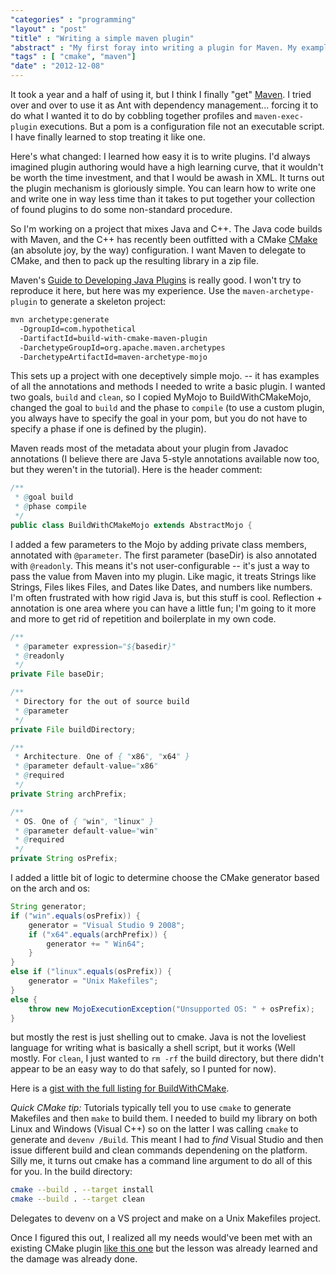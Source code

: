 ```yaml
---
"categories" : "programming"
"layout" : "post"
"title" : "Writing a simple maven plugin"
"abstract" : "My first foray into writing a plugin for Maven. My example plugin invokes CMake in a subprocess."
"tags" : [ "cmake", "maven"]
"date" : "2012-12-08"
---
```


It took a year and a half of using it, but I think I finally "get"
[Maven][]. I tried over and over to use it as Ant with dependency
management... forcing it to do what I wanted it to do by cobbling together
profiles and `maven-exec-plugin` executions. But a pom is a
configuration file not an executable script. I have finally learned to
stop treating it like one.

Here's what changed: I learned how easy it is to write plugins. I'd
always imagined plugin authoring would have a high learning curve, that
it wouldn't be worth the time investment, and that I would be awash in
XML. It turns out the plugin mechanism is gloriously simple. You can
learn how to write one and write one in way less time than it takes to
put together your collection of found plugins to do some non-standard
procedure.

So I'm working on a project that mixes Java and C++. The Java code
builds with Maven, and the C++ has recently been outfitted with a CMake
[CMake][] (an absolute joy, by the way) configuration. I want Maven to
delegate to CMake, and then to pack up the resulting library in a zip
file.

Maven's [Guide to Developing Java Plugins][] is really good. I won't try
to reproduce it here, but here was my experience. Use the
`maven-archetype-plugin` to generate a skeleton project:

~~~bash
mvn archetype:generate  
  -DgroupId=com.hypothetical  
  -DartifactId=build-with-cmake-maven-plugin  
  -DarchetypeGroupId=org.apache.maven.archetypes  
  -DarchetypeArtifactId=maven-archetype-mojo  
~~~

This sets up a project with one deceptively simple mojo. -- it has
examples of all the annotations and methods I needed to write a basic
plugin. I wanted two goals, `build` and `clean`, so I copied MyMojo to
BuildWithCMakeMojo, changed the goal to `build` and the phase to
`compile` (to use a custom plugin, you always have to specify the goal
in your pom, but you do not have to specify a phase if one is defined by
the plugin).

Maven reads most of the metadata about your plugin from Javadoc
annotations (I believe there are Java 5-style annotations available now
too, but they weren't in the tutorial). Here is the header comment:

~~~java
/**
 * @goal build
 * @phase compile
 */
public class BuildWithCMakeMojo extends AbstractMojo {
~~~
    
I added a few parameters to the Mojo by adding private class members,
annotated with `@parameter`. The first parameter (baseDir) is also
annotated with `@readonly`. This means it's not user-configurable -- it's
just a way to pass the value from Maven into my plugin. Like magic, it
treats Strings like Strings, Files likes Files, and Dates like Dates,
and numbers like numbers. I'm often frustrated with how rigid Java is,
but this stuff is cool. Reflection + annotation is one area where you
can have a little fun; I'm going to it more and more to get rid of
repetition and boilerplate in my own code.

~~~java
/**
 * @parameter expression="${basedir}"
 * @readonly
 */
private File baseDir;

/**
 * Directory for the out of source build
 * @parameter
 */
private File buildDirectory;

/**
 * Architecture. One of { "x86", "x64" }
 * @parameter default-value="x86"
 * @required
 */
private String archPrefix;

/**
 * OS. One of { "win", "linux" }
 * @parameter default-value="win"
 * @required
 */
private String osPrefix;
~~~

I added a little bit of logic to determine choose the CMake generator
based on the arch and os:

~~~java
String generator;
if ("win".equals(osPrefix)) {
    generator = "Visual Studio 9 2008";
    if ("x64".equals(archPrefix)) {
        generator += " Win64";
    }
}
else if ("linux".equals(osPrefix)) {
    generator = "Unix Makefiles";
}
else {
    throw new MojoExecutionException("Unsupported OS: " + osPrefix);
}
~~~

but mostly the rest is just shelling out to cmake. Java is not the
loveliest language for writing what is basically a shell script, but it
works (Well mostly. For `clean`, I just wanted to `rm -rf` the build
directory, but there didn't appear to be an easy way to do that safely,
so I punted for now).

Here is a [gist with the full listing for BuildWithCMake][].

*Quick CMake tip:* Tutorials typically tell you to use `cmake` to
generate Makefiles and then `make` to build them. I needed to build my
library on both Linux and Windows (Visual C++) so on the latter I was
calling `cmake` to generate and `devenv /Build`. This meant I had to
*find* Visual Studio and then issue different build and clean commands
dependening on the platform. Silly me, it turns out cmake has a command
line argument to do all of this for you. In the build directory:

~~~bash
cmake --build . --target install
cmake --build . --target clean
~~~

Delegates to devenv on a VS project and make on a Unix Makefiles
project.

Once I figured this out, I realized all my needs would've been met with
an existing CMake plugin [like this one][] but the lesson was already
learned and the damage was already done.

  [Maven]: http://maven.apache.org
  [CMake]: http://www.cmake.org/
  [Guide to Developing Java Plugins]: http://maven.apache.org/guides/plugin/guide-java-plugin-development.html
  [gist with the full listing for BuildWithCMake]: https://gist.github.com/4248372
  [like this one]: http://code.google.com/p/cmake-maven-project/
